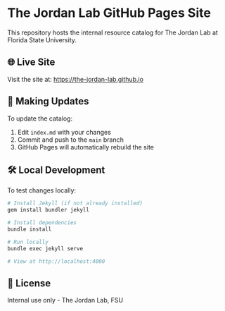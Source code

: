 # The Jordan Lab GitHub Pages Site

This repository hosts the internal resource catalog for The Jordan Lab at Florida State University.

## 🌐 Live Site

Visit the site at: https://the-jordan-lab.github.io

## 📝 Making Updates

To update the catalog:

1. Edit `index.md` with your changes
2. Commit and push to the `main` branch
3. GitHub Pages will automatically rebuild the site

## 🛠️ Local Development

To test changes locally:

```bash
# Install Jekyll (if not already installed)
gem install bundler jekyll

# Install dependencies
bundle install

# Run locally
bundle exec jekyll serve

# View at http://localhost:4000
```

## 📄 License

Internal use only - The Jordan Lab, FSU 